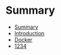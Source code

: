 # Summary

* [Summary](SUMMARY.md)
* [Introduction](README.md)
* [Docker](1-Docker/README.md)
* [1234](1-Docker/1234.md)
